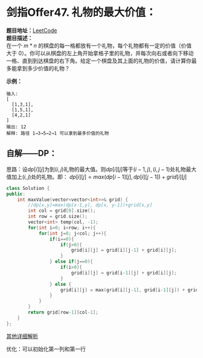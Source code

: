 # 剑指Offer47. 礼物的最大价值：  
**题目地址：**[LeetCode](https://leetcode-cn.com/problems/li-wu-de-zui-da-jie-zhi-lcof/)  
**题目描述：**  
在一个 $m*n$ 的棋盘的每一格都放有一个礼物，每个礼物都有一定的价值（价值大于 0）。你可以从棋盘的左上角开始拿格子里的礼物，并每次向右或者向下移动一格、直到到达棋盘的右下角。给定一个棋盘及其上面的礼物的价值，请计算你最多能拿到多少价值的礼物？

**示例：**  
```
输入: 
[
  [1,3,1],
  [1,5,1],
  [4,2,1]
]
输出: 12
解释: 路径 1→3→5→2→1 可以拿到最多价值的礼物
```

## 自解——DP：  
思路：设$dp[i][j]$为到$(i,j)$礼物的最大值。则$dp[i][j]$等于$(i-1,j),(i,j-1)$处礼物最大值加上$(i,j)$处的礼物。即：
$dp[i][j]=max(dp[i-1][j], dp[i][j-1]) + grid[i][j]$
```cpp
class Solution {
public:
    int maxValue(vector<vector<int>>& grid) {
        //dp[x,y]=max(dp[x-1,y], dp[x, y-1])+grid[x,y]
        int col = grid[0].size();
        int row = grid.size();
        vector<int> temp(col, -1);
        for(int i=0; i<row; i++){
            for(int j=0; j<col; j++){
                if(i==0){
                    if(j>0){
                        grid[i][j] = grid[i][j-1] + grid[i][j];
                    }
                } else if(j==0){
                    if(i>0){
                        grid[i][j] = grid[i-1][j] + grid[i][j];
                    }
                } else {
                    grid[i][j] = max(grid[i][j-1], grid[i-1][j]) + grid[i][j];
                }
            }
        }
        return grid[row-1][col-1];
    }
};
```

[其他详细解析](https://leetcode-cn.com/problems/li-wu-de-zui-da-jie-zhi-lcof/solution/mian-shi-ti-47-li-wu-de-zui-da-jie-zhi-dong-tai-gu/)

优化：可以初始化第一列和第一行